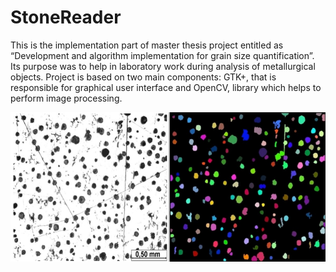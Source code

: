 # StoneReader

This is the implementation part of master thesis project entitled as “Development and algorithm implementation for grain size quantification”. Its purpose was to help in laboratory work during analysis of metallurgical objects. Project is based on two main components: GTK+, that is responsible for graphical user interface and OpenCV, library which helps to perform image processing.


![Example](Example.jpg?raw=true "Example of usage")
